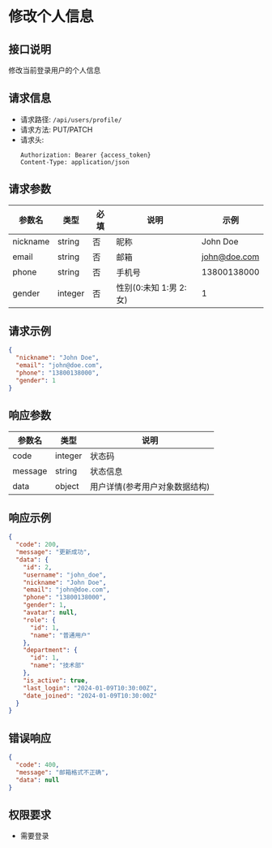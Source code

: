 # 修改个人信息

## 接口说明

修改当前登录用户的个人信息

## 请求信息

- 请求路径: `/api/users/profile/`
- 请求方法: PUT/PATCH
- 请求头:
  ```
  Authorization: Bearer {access_token}
  Content-Type: application/json
  ```

## 请求参数

| 参数名   | 类型    | 必填 | 说明                   | 示例         |
| -------- | ------- | ---- | ---------------------- | ------------ |
| nickname | string  | 否   | 昵称                   | John Doe     |
| email    | string  | 否   | 邮箱                   | john@doe.com |
| phone    | string  | 否   | 手机号                 | 13800138000  |
| gender   | integer | 否   | 性别(0:未知 1:男 2:女) | 1            |

## 请求示例

```json
{
  "nickname": "John Doe",
  "email": "john@doe.com",
  "phone": "13800138000",
  "gender": 1
}
```

## 响应参数

| 参数名  | 类型    | 说明                           |
| ------- | ------- | ------------------------------ |
| code    | integer | 状态码                         |
| message | string  | 状态信息                       |
| data    | object  | 用户详情(参考用户对象数据结构) |

## 响应示例

```json
{
  "code": 200,
  "message": "更新成功",
  "data": {
    "id": 2,
    "username": "john_doe",
    "nickname": "John Doe",
    "email": "john@doe.com",
    "phone": "13800138000",
    "gender": 1,
    "avatar": null,
    "role": {
      "id": 1,
      "name": "普通用户"
    },
    "department": {
      "id": 1,
      "name": "技术部"
    },
    "is_active": true,
    "last_login": "2024-01-09T10:30:00Z",
    "date_joined": "2024-01-09T10:30:00Z"
  }
}
```

## 错误响应

```json
{
  "code": 400,
  "message": "邮箱格式不正确",
  "data": null
}
```

## 权限要求

- 需要登录
